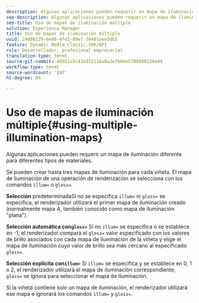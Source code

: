 ```yaml
---
description: Algunas aplicaciones pueden requerir un mapa de iluminación diferente para diferentes tipos de materiales.
seo-description: Algunas aplicaciones pueden requerir un mapa de iluminación diferente para diferentes tipos de materiales.
seo-title: Uso de mapas de iluminación múltiple
solution: Experience Manager
title: Uso de mapas de iluminación múltiple
uuid: 24d86229-6e88-4fe2-80ef-30461aee3db5
feature: Dynamic Media Classic,SDK/API
role: Desarrollador, profesional empresarial
translation-type: tm+mt
source-git-commit: 469d1a5c43a972116a8a2efb0de5708800130a99
workflow-type: tm+mt
source-wordcount: '197'
ht-degree: 0%

---
```



# Uso de mapas de iluminación múltiple{#using-multiple-illumination-maps}

Algunas aplicaciones pueden requerir un mapa de iluminación diferente para diferentes tipos de materiales.

Se pueden crear hasta tres mapas de iluminación para cada viñeta. El mapa de iluminación de una operación de renderización se selecciona con los comandos `illum=` o `gloss=`.

**Selección** predeterminadaSi no se especifica  `illum=` ni  `gloss=` se especifica, el renderizador utilizará el primer mapa de iluminación creado (normalmente mapa A, también conocido como mapa de iluminación &quot;plana&quot;).

**Selección automática con`gloss=`** Si no  `illum=` se especifica o se establece en -1, el renderizador compara el  `gloss=` valor especificado con los valores de brillo asociados con cada mapa de iluminación de la viñeta y elige el mapa de iluminación cuyo valor de brillo sea más cercano al especificado  `gloss=`.

**Selección explícita con`illum=`** Si  `illum=` se especifica y se establece en 0, 1 o 2, el renderizador utilizará el mapa de iluminación correspondiente;  `gloss=` se ignora para seleccionar el mapa de iluminación.

Si la viñeta contiene solo un mapa de iluminación, el renderizador utilizará ese mapa e ignorará los comandos `illum=` y `gloss=`.
